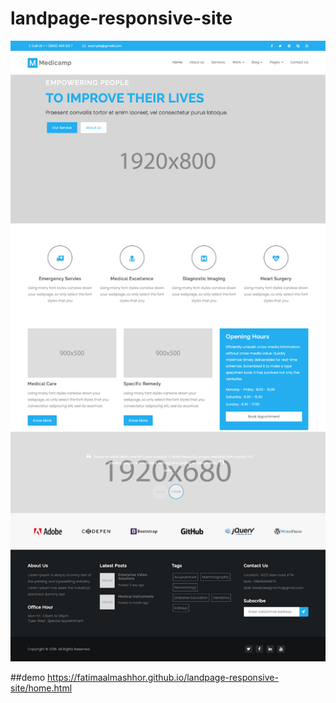 # landpage-responsive-site
![alt text](https://github.com/FatimaAlmashhor/landpage-responsive-site/blob/master/sample_edited.png)

##demo
https://fatimaalmashhor.github.io/landpage-responsive-site/home.html
